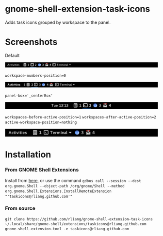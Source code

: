 # gnome-shell-extension-task-icons

Adds task icons grouped by workspace to the panel.


# Screenshots

Default

![](screenshot-1.png)

`workspace-numbers-position=0`

![](screenshot-2.png)

`panel-box='_centerBox'`

![](screenshot-3.png)

`workspaces-before-active-position=1`
`workspaces-after-active-position=2`
`active-workspace-position=nothing`

![](screenshot-4.png)


# Installation

### From GNOME Shell Extensions

Install from [here](https://extensions.gnome.org), or use the command `gdbus call --session --dest org.gnome.Shell --object-path /org/gnome/Shell --method org.gnome.Shell.Extensions.InstallRemoteExtension "'taskicons@rliang.github.com'"`

### From source

```
git clone https://github.com/rliang/gnome-shell-extension-task-icons ~/.local/share/gnome-shell/extensions/taskicons@rliang.github.com
gnome-shell-extension-tool -e taskicons@rliang.github.com
```
